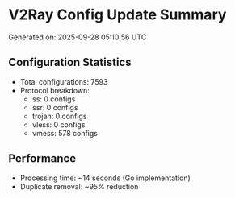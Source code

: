 # V2Ray Config Update Summary
Generated on: 2025-09-28 05:10:56 UTC

## Configuration Statistics
- Total configurations: 7593
- Protocol breakdown:
  - ss: 0 configs
  - ssr: 0 configs
  - trojan: 0 configs
  - vless: 0 configs
  - vmess: 578 configs

## Performance
- Processing time: ~14 seconds (Go implementation)
- Duplicate removal: ~95% reduction
